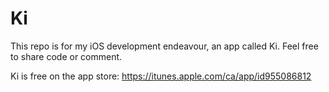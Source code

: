Ki
===============

This repo is for my iOS development endeavour, an app called Ki. Feel free to share code or comment.

Ki is free on the app store: https://itunes.apple.com/ca/app/id955086812
